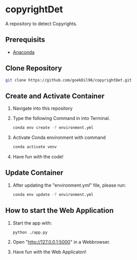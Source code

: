 copyrightDet
============

A repository to detect Copyrights.

Prerequisits
------------

- [Anaconda](https://www.anaconda.com/products/distribution)

Clone Repository
----------------

```bash
git clone https://github.com/goekDil96/copyrightDet.git
```

Create and Activate Container
-----------------------------

1) Navigate into this repository

2) Type the following Command in into Terminal.

    ```bash
    conda env create -f environment.yml
    ```

3) Activate Conda environment with command

    ```bash
    conda activate venv
    ```

4) Have fun with the code!

Update Container
----------------

1) After updating the "environment.yml" file, please run:

    ```bash
    conda env update -f environment.yml
    ```

How to start the Web Application
--------------------------------

1) Start the app with:

    ```bash
    python ./app.py
    ```

2) Open "http://127.0.0.1:5000" in a Webbrowser.

3) Have fun with the Web Applicaton!

